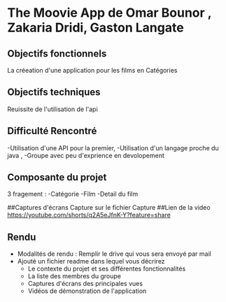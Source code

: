 # The Moovie App de Omar Bounor , Zakaria Dridi, Gaston Langate

## Objectifs fonctionnels  
La créeation d'une application pour les films en Catégories 
## Objectifs techniques 
Reuissite de l'utilisation de l'api 


## Difficulté Rencontré 
-Utilisation d'une API pour la premier,
-Utilisation d'un langage proche du java ,
-Groupe avec peu d'exprience en devolopement 


## Composante du projet
3 fragement :
-Catégorie
-Film
-Detail du film

##Captures d'écrans
Capture sur le fichier Capture 
##Lien de la video
https://youtube.com/shorts/q2A5eJfnK-Y?feature=share


## Rendu 
- Modalités de rendu : Remplir le drive qui vous sera envoyé par mail
- Ajouté un fichier readme dans lequel vous décrirez 
    - Le contexte du projet et ses différentes fonctionnalités
    - La liste des membres du groupe
    - Captures d'écrans des principales vues 
    - Vidéos de démonstration de l'application 



